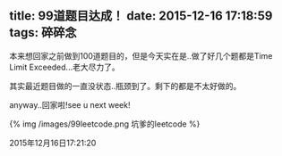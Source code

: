 title: 99道题目达成！
date: 2015-12-16 17:18:59
tags: 碎碎念
---
本来想回家之前做到100道题目的，但是今天实在是..做了好几个题都是Time Limit Exceeded...老大尽力了。

其实最近题目做的一直没状态..瓶颈到了。剩下的都是不太好做的。

anyway..回家啦!see u next week!

{% img /images/99leetcode.png 坑爹的leetcode %}

2015年12月16日17:21:20
